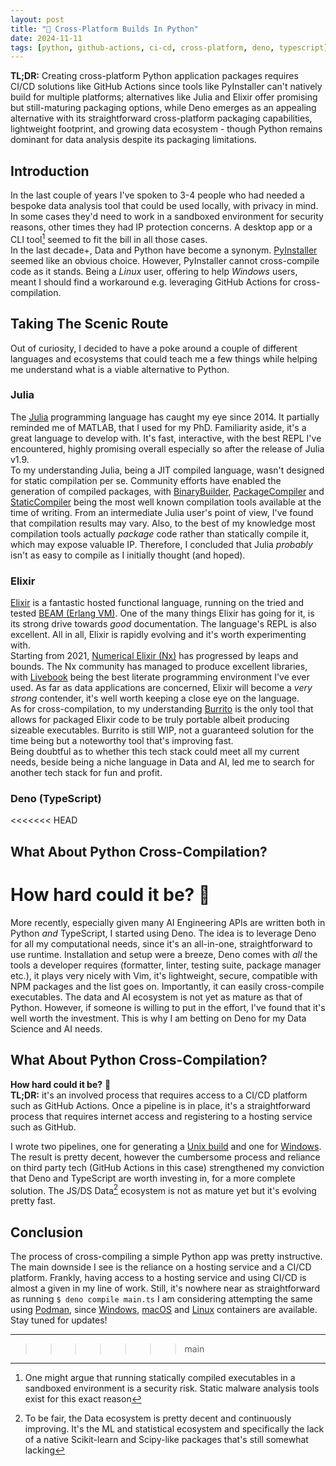 ```yaml
---
layout: post
title: "🔀 Cross-Platform Builds In Python"
date: 2024-11-11
tags: [python, github-actions, ci-cd, cross-platform, deno, typescript]
---
```


**TL;DR:** Creating cross-platform Python application packages requires CI/CD
solutions like GitHub Actions since tools like PyInstaller can't natively build
for multiple platforms; alternatives like Julia and Elixir offer promising but
still-maturing packaging options, while Deno emerges as an appealing alternative
with its straightforward cross-platform packaging capabilities, lightweight
footprint, and growing data ecosystem - though Python remains dominant for data
analysis despite its packaging limitations.
<!--more-->

## Introduction

In the last couple of years I've spoken to 3-4 people who had needed a bespoke
data analysis tool that could be used locally, with privacy in mind. In some
cases they'd need to work in a sandboxed environment for security reasons, other
times they had IP protection concerns. A desktop app or a CLI tool[^1] seemed to
fit the bill in all those cases.\
In the last decade+, Data and Python have become a synonym.
[PyInstaller](https://pyinstaller.org/) seemed like an obvious choice. However,
PyInstaller cannot cross-compile code as it stands. Being a _Linux_ user,
offering to help _Windows_ users, meant I should find a workaround e.g.
leveraging GitHub Actions for cross-compilation.

## Taking The Scenic Route

Out of curiosity, I decided to have a poke around a couple of different
languages and ecosystems that could teach me a few things while helping me
understand what is a viable alternative to Python.

### Julia

The [Julia](https://julialang.org/) programming language has caught my eye
since 2014. It partially reminded me of MATLAB, that I used for my PhD.
Familiarity aside, it's a great language to develop with. It's fast,
interactive, with the best REPL I've encountered, highly promising overall
especially so after the release of Julia v1.9.\
To my understanding Julia, being a JIT compiled language, wasn't designed for
static compilation per se. Community efforts have enabled the generation of
compiled packages, with [BinaryBuilder](https://binarybuilder.org/),
[PackageCompiler](https://julialang.github.io/PackageCompiler.jl) and
[StaticCompiler](https://github.com/tshort/StaticCompiler.jl) being the most
well known compilation tools available at the time of writing. From an
intermediate Julia user's point of view, I've found that compilation results may
vary. Also, to the best of my knowledge most compilation tools actually
_package_ code rather than statically compile it, which may expose valuable IP.
Therefore, I concluded that Julia _probably_ isn't as easy to compile as I
initially thought (and hoped).

### Elixir

[Elixir](https://elixir-lang.org/) is a fantastic hosted functional language,
running on the tried and tested
[BEAM (Erlang VM)](https://en.wikipedia.org/wiki/BEAM_(Erlang_virtual_machine)).
One of the many things Elixir has going for it, is its strong drive towards
_good_ documentation. The language's REPL is also excellent. All in all, Elixir
is rapidly evolving and it's worth experimenting with.\
Starting from 2021, [Numerical Elixir (Nx)](https://github.com/elixir-nx) has
progressed by leaps and bounds. The Nx community has managed to produce
excellent libraries, with [Livebook](https://livebook.dev/) being the best
literate programming environment I've ever used. As far as data applications are
concerned, Elixir will become a _very strong_ contender, it's well worth keeping
a close eye on the language.\
As for cross-compilation, to my understanding
[Burrito](https://hex.pm/packages/burrito) is the only tool that allows for
packaged Elixir code to be truly portable albeit producing sizeable executables.
Burrito is still WIP, not a guaranteed solution for the time being but a
noteworthy tool that's improving fast.\
Being doubtful as to whether this tech stack could meet all my current needs,
beside being a niche language in Data and AI, led me to search for another tech
stack for fun and profit.

### Deno (TypeScript)

<<<<<<< HEAD
## What About Python Cross-Compilation?
**How hard could it be?** 🤔
=======
More recently, especially given many AI Engineering APIs are written both in
Python _and_ TypeScript, I started using Deno. The idea is to leverage Deno for
all my computational needs, since it's an all-in-one, straightforward to use
runtime. Installation and setup were a breeze, Deno comes with _all_ the tools a
developer requires (formatter, linter, testing suite, package manager etc.), it
plays very nicely with Vim, it's lightweight, secure, compatible with NPM
packages and the list goes on. Importantly, it can easily cross-compile
executables. The data and AI ecosystem is not yet as mature as that of Python.
However, if someone is willing to put in the effort, I've found that it's well
worth the investment. This is why I am betting on Deno for my Data Science and
AI needs.

## What About Python Cross-Compilation?

**How hard could it be?** 🤔\
**TL;DR:** it's an involved process that requires access to a CI/CD platform
such as GitHub Actions. Once a pipeline is in place, it's a straightforward
process that requires internet access and registering to a hosting service such
as GitHub.

I wrote two pipelines, one for generating a
[Unix build](https://github.com/ai-mindset/py-cross-compile/blob/main/.github/workflows/unix-build.yml)
and one for
[Windows](https://github.com/ai-mindset/py-cross-compile/blob/main/.github/workflows/win-build.yml).
The result is pretty decent, however the cumbersome process and reliance on
third party tech (GitHub Actions in this case) strengthened my conviction that
Deno and TypeScript are worth investing in, for a more complete solution. The
JS/DS Data[^2] ecosystem is not as mature yet but it's evolving pretty fast.

## Conclusion

The process of cross-compiling a simple Python app was pretty instructive. The
main downside I see is the reliance on a hosting service and a CI/CD platform.
Frankly, having access to a hosting service and using CI/CD is almost a given in
my line of work. Still, it's nowhere near as straightforward as running
`$ deno compile main.ts` I am considering attempting the same using
[Podman](https://podman.io/), since
[Windows](https://learn.microsoft.com/en-us/virtualization/windowscontainers/manage-containers/container-base-images),
[macOS](https://github.com/sickcodes/Docker-OSX) and
[Linux](https://hub.docker.com/_/ubuntu/) containers are available. Stay tuned
for updates!

---

[^1]: One might argue that running statically compiled executables in a
    sandboxed environment is a security risk. Static malware analysis tools
    exist for this exact reason

[^2]: To be fair, the Data ecosystem is pretty decent and continuously
    improving. It's the ML and statistical ecosystem and specifically the lack
    of a native Scikit-learn and Scipy-like packages that's still somewhat
    lacking
>>>>>>> main
